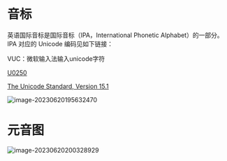 # 音标

英语国际音标是国际音标（IPA，International Phonetic Alphabet）的一部分。IPA 对应的 Unicode 编码见如下链接：

VUC：微软输入法输入unicode字符

[U0250](./U0250.pdf)

[The Unicode Standard, Version 15.1](https://www.unicode.org/charts/PDF/U0250.pdf)

![image-20230620195632470](../../../images/image-20230620195632470.png)





# 元音图

![image-20230620200328929](../../../images/image-20230620200328929.png)

